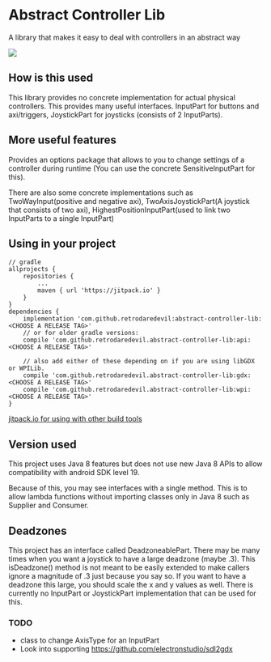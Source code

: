 # Abstract Controller Lib
A library that makes it easy to deal with controllers in an abstract way

[![](https://jitpack.io/v/retrodaredevil/abstract-controller-lib.svg)](https://jitpack.io/#retrodaredevil/abstract-controller-lib)

## How is this used
This library provides no concrete implementation for actual physical controllers. This provides
many useful interfaces. InputPart for buttons and axi/triggers, JoystickPart for joysticks
(consists of 2 InputParts).
## More useful features
Provides an options package that allows to you to change settings of a controller during runtime 
(You can use the concrete SensitiveInputPart for this).

There are also some concrete implementations such as TwoWayInput(positive and negative axi),
TwoAxisJoystickPart(A joystick that consists of two axi), HighestPositionInputPart(used to link
two InputParts to a single InputPart)
## Using in your project
```
// gradle
allprojects {
	repositories {
		...
		maven { url 'https://jitpack.io' }
	}
}
dependencies {
    implementation 'com.github.retrodaredevil:abstract-controller-lib:<CHOOSE A RELEASE TAG>'
    // or for older gradle versions:
    compile 'com.github.retrodaredevil.abstract-controller-lib:api:<CHOOSE A RELEASE TAG>'

    // also add either of these depending on if you are using libGDX or WPILib.
    compile 'com.github.retrodaredevil.abstract-controller-lib:gdx:<CHOOSE A RELEASE TAG>'
    compile 'com.github.retrodaredevil.abstract-controller-lib:wpi:<CHOOSE A RELEASE TAG>'
}
```
[jitpack.io for using with other build tools](https://jitpack.io)

## Version used
This project uses Java 8 features but does not use new Java 8 APIs to allow compatibility with
android SDK level 19.

Because of this, you may see interfaces with a single method. This is to allow lambda functions
without importing classes only in Java 8 such as Supplier and Consumer.

## Deadzones
This project has an interface called DeadzoneablePart. There may be many times when you want a joystick to have a large
deadzone (maybe .3). This isDeadzone() method is not meant to be easily extended to make callers ignore a magnitude of .3
just because you say so. If you want to have a deadzone this large, you should scale the x and y values as well. There
is currently no InputPart or JoystickPart implementation that can be used for this.

### TODO
* class to change AxisType for an InputPart
* Look into supporting https://github.com/electronstudio/sdl2gdx
